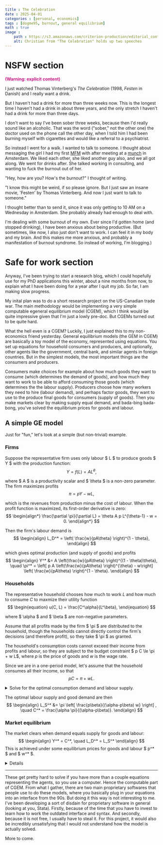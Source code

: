```yaml
---
title : The Celebration
date : 2025-04-01
categories : [personal, economics]
tags : [dogme95, burnout, general equilibrium]
math : true
image :
    path : https://s3.amazonaws.com/criterion-production/editorial_content_posts/hero/7673-/zmxxJVXBv8FF43JFhwBV7UEOd6T0uC_original.jpg
    alt: Christian from "The Celebration" holds up two speeches
---
```



# NSFW section

<p style="color:MediumVioletRed;font-weight:bold;">(Warning: explicit content)</p>

I just watched Thomas Vinterberg's *The Celebration* (1998, *Festen* in Danish) and I really want a drink.

But I haven't had a drink for more than three weeks now. This is the longest time I haven't had a drink in about three years, and the only stretch I haven't had a drink for more than three days.

I don't want to say I've been sober three weeks, because then I'd really sound like an alcoholic. That was the word ("sober," not the other one) the doctor used on the phone call the other day, when I told him I had been burning myself with cigarettes and would like a referral to a psychiatrist.

So instead I went for a walk. I wanted to talk to someone. I thought about messaging the girl I had my first [MFM](https://mfm.urbanup.com/7159166) with after meeting at a [munch](https://en.wikipedia.org/wiki/Munch_(BDSM)) in Amsterdam. We liked each other, she liked another guy also, and we all got along. We went for drinks after. She talked working in consulting, and wanting to fuck the burnout out of her.

"Hey, how are you? How's the burnout?" I thought of writing.

"I know this might be weird, if so please ignore. But I just saw an insane movie, 'Festen' by Thomas Vinterberg. And now I just want to talk to someone."

I thought better than to send it, since it was only getting to 10 AM on a Wednesday in Amsterdam. She probably already had enough to deal with.

I'm dealing with some burnout of my own. Ever since I'd gotten home (and stopped drinking), I have been anxious about being productive. (But sometimes, like now, I also just don't want to work. I can feel it in my body and my brain. And this makes me more anxious, and probably a manifestation of burnout syndrome. So instead of working, I'm blogging.)

# Safe for work section

Anyway, I've been trying to start a research blog, which I could hopefully use for my PhD applications this winter, about a nine months from now, to explain what I have been doing for a year after I quit my job. So far, I am making slow progress.


My inital plan was to do a short research project on the US-Canadian trade war. The main methodology would be implementing a very simple computable egeneral equilibrium model (CGEM), which I think would be quite impressive given that I'm just a lowly pre-doc. But CGEMs turned out to be quite hard.

What the hell even is a CGEM? Luckily, I just explained this to my non-economics friend yesterday. General equilibrium models (the GEM in CGEM) are basically a toy model of the economy, represented using equations. You set up equations for household consumers and producers, and optionally, other agents like the government, central bank, and similar agents in foreign countries. But in the simplest models, the most important things are the consumers and producers.

Consumers make choices for example about how much goods they want to consume (which determines the demand of goods), and how much they want to work to be able to afford consuming those goods (which determines the the labour supply). Producers choose how many workers they need to hire (labour demand), and perhaps factor goods, they want to use to the produce final goods for consumers (supply of goods). Then you make markets clear by making supply equal demand, and bada-bing bada-bong, you've solved the equilibrium prices for goods and labour.

A simple GE model
--

Just for "fun," let's look at a simple (but non-trivial) example.

### Firms

Suppose the representative firm uses only labour $ L $ to produce goods $ Y $ with the production function:
$$
\begin{equation}
    Y = f(L) = A L^\theta,
\end{equation}
$$

where $ A $ is a productivity scalar and $ \theta $ is a non-zero parameter. The firm maximizes profits
$$
\begin{equation}
    \pi = p Y - w L,
\end{equation}
$$

which is the revenues from production minus the cost of labour. When the profit function is maximized, its first-order derivative is zero:
$$
\begin{align*}
    \frac{\partial \pi}{\partial L} = \theta A p L^{\theta-1} - w = 0.
\end{align*}
$$

Then the firm's labour demand is
$$
\begin{align}
    L_D^* = \left( \frac{w}{pA\theta} \right)^{1 - \theta},
\end{align}
$$

which gives optimal production (and supply of goods) and profits
$$
\begin{align}
    Y^*
    &=
    A
    \left(\frac{w}{pA\theta} \right)^{(1 - \theta)\theta},
    \quad
    \pi^*
    =
    \left[
    p A
    \left(\frac{w}{pA\theta} \right)^{\theta}
    -
    w\right]
    \left( \frac{w}{pA\theta} \right)^{1 - \theta}.
\end{align}
$$


### Households

The representative household chooses how much to work $L$ and how much to consume $C$ to maxmize their utility function
$$
\begin{equation}
u(C, L) = \frac{C^\alpha}{L^\beta},
\end{equation}
$$

where $ \alpha $ and $ \beta $ are non-negative parameters. 

Assume that all profits made by the firm $ \pi $ are distributed to the household, though the households cannot directly control the firm's decisions (and therefore profit), so they take $ \pi $ as granted.

The household's consumption costs cannot exceed their income from profits and labour, so they are subject to the budget constraint $ p C \le \pi + w L$, where $p$ is the price of goods and $w$ is the wage rate.

Since we are in a one-period model, let's assume that the household consumes all their income, so that
$$
\begin{equation}
    p C = \pi + w L.
\end{equation}
$$

<details>
<summary>Solve for the optimal consumption demand and labour supply.</summary>

For constrained maximization problems, we set up the <a href="https://en.wikipedia.org/wiki/Lagrange_multiplier">Langrangian</a> function
$$
\begin{equation}
    \mathcal{L} = u(C, L) + \lambda (\pi + w L - p C)
\end{equation}
$$
and the first-order derivatives with respect to the control variables ($ C, L $) and the Lagrange $ \lambda $. The first order conditions are
$$
\begin{align}
    \frac{\partial \mathcal{L}}{\partial C}
    &=
    \alpha \frac{C^{\alpha - 1}}{L^\beta} - \lambda p
    = 0,
    \\  
    \frac{\partial \mathcal{L}}{\partial L}
    &=
    -\beta \frac{C^\alpha}{L^{\beta + 1}} + \lambda w
    = 0,
    \\
    \frac{\partial \mathcal{L}}{\partial \lambda}
    &=
    \pi + w L - p C
    = 0.
\end{align}
$$
Then we have that
$$
\begin{align}
    \lambda
    =
    \frac{\alpha}{p} \frac{C^{\alpha - 1}}{L^\beta}
    =
    \frac{\beta}{w} \frac{C^\alpha}{L^{\beta + 1}}
    \implies
    C = \frac{\alpha w}{p \beta} L.
\end{align}
$$
With the budget constraint, we have that
$$
\begin{align}
    \pi + w L - p C
    =
    \pi
    + \left(
        w - \frac{\alpha w}{p\beta}
    \right) L
    = 0.
\end{align}
$$

</details>

The optimal labour supply and good demand are then
$$
\begin{align}
    L_S^*
    &=
    \pi
    \left[
        \frac{p\beta}{(\alpha-p\beta) w}
    \right]
    ,
    \quad
    C^*
    =
    \frac{\alpha \pi}{(\alpha-p\beta)}.
\end{align}
$$

### Market equilibrium

The market clears when demand equals supply for goods and labour:
$$
\begin{align}
    Y^* = C^*, \quad L_D^* = L_S^*
\end{align}
$$
This is achieved under some equilibrium prices for goods and labour $ p^* $ and $ w^* $.

<details>
We have that
$$
\begin{align*}
    Y^* = C^*
    &\implies
    A  \left(
            \frac{w}{pA\theta}
        \right)^{(1 - \theta)\theta}
    =
    \frac{\alpha \pi^*}{(\alpha-p\beta)}
    =
    \frac{\alpha
        \left[
            p A\left(\frac{w}{pA\theta} \right)^{\theta}-w
        \right]
        \left(
            \frac{w}{pA\theta}
        \right)^{1 - \theta}}{(\alpha-p\beta)}
    \\
    &\implies
    \frac{w}{p\theta}
    =
    \frac{\alpha}{\alpha-p\beta}
    \left[
        (p A)^{1-\theta}
        \left(
            \frac{w}{\theta}
        \right)^{\theta}-w
    \right]
    \\
    &\implies
    (Ap)^{1-\theta}
    \frac{\alpha A}{\alpha-p\beta}
    \left(
        \frac{w}{\theta}
    \right)^{\theta}
    =
    \frac{\alpha w}{\alpha-p\beta}
\end{align*}
$$

</details>

---

These get pretty hard to solve if you have more than a couple equations representing the agents, so you use a computer. Hence the computable part of CGEM. From what I gather, there are two main proprietary softwares that people use to do these models, where you basically plug in your equations into an interface from the 90s. But doing it this way is not interesting to me. I've been developing a sort of disdain for proprietary software in general (looking at you, Stata). Firstly, because of the time that you have to invest to learn how to work the outdated interface and syntax. And secondly, because it is not free, I usually have to steal it. For this project, it would also be incredibly unsatisfying that I would not understand how the model is actually solved.

More to come.
